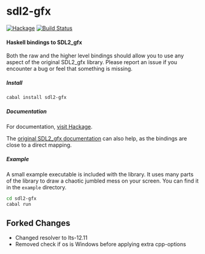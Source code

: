 # sdl2-gfx

[![Hackage](https://img.shields.io/hackage/v/sdl2-gfx.svg)](https://hackage.haskell.org/package/sdl2-gfx)
[![Build Status](https://travis-ci.org/sbidin/sdl2-gfx.svg?branch=master)](https://travis-ci.org/sbidin/sdl2-gfx)

#### Haskell bindings to SDL2_gfx

Both the raw and the higher level bindings should allow you to use any aspect
of the original SDL2_gfx library. Please report an issue if you encounter a bug
or feel that something is missing.

##### Install

```bash
cabal install sdl2-gfx
```

##### Documentation

For documentation, [visit Hackage](https://hackage.haskell.org/package/sdl2-gfx).

The
[original SDL2_gfx documentation](http://www.ferzkopp.net/Software/SDL2_gfx/Docs/html/index.html)
can also help, as the bindings are close to a direct mapping.

##### Example

A small example executable is included with the library. It uses many parts of
the library to draw a chaotic jumbled mess on your screen. You can find it in
the `example` directory.

```bash
cd sdl2-gfx
cabal run
```
## Forked Changes
* Changed resolver to lts-12.11
* Removed check if os is Windows before applying extra cpp-options
